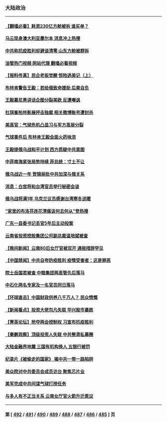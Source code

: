 ### 大陆政治
---
#### [【翻墙必看】耗资230亿方舱被拆 谁买单？](../../pages/ncid277/n13933127.md?02191645) 
#### [马云现身澳大利亚墨尔本 消息冲上热搜](../../pages/ncid277/n13933167.md?02191645) 
#### [中共称抗疫胜利却避谈清零 山东方舱被群拆](../../pages/ncid277/n13933051.md?02191645) 
#### [油管热门视频 网站代理 翻墙必看视频](http://138.2.39.72:81/youtube.html?epic-marker?02191645)
#### [【报料传真】民企老板觉醒 惊险逃美记（上）](../../pages/ncid277/n13933035.md?02191645) 
#### [布林肯警告王毅：若给俄致命援助 后果自负](../../pages/ncid277/n13933006.md?02191645) 
#### [王毅慕尼黑讲话企图分裂美欧 反遭嘲讽](../../pages/ncid277/n13932976.md?02191645) 
#### [杜琪峯柏林影展抨击独裁 相关微博账号遭封杀](../../pages/ncid277/n13932882.md?02191645) 
#### [美高官：气球危机凸显习与军方高层分裂](../../pages/ncid277/n13932877.md?02191645) 
#### [气球事件后 布林肯王毅会面火药味浓](../../pages/ncid277/n13932907.md?02191645) 
#### [王毅提俄乌战和平计划 西方质疑中共意图](../../pages/ncid277/n13932860.md?02191645) 
#### [中菲南海紧张局势持续 菲总统：寸土不让](../../pages/ncid277/n13932872.md?02191645) 
#### [俄乌战近一年 贺锦丽批中共加深与俄关系](../../pages/ncid277/n13932832.md?02191645) 
#### [消息：白宫将和台湾官员举行秘密会谈](../../pages/ncid277/n13932768.md?02191645) 
#### [俄乌战将满1年 乌克兰议员感谢台湾寒冬送暖](../../pages/ncid277/n13932541.md?02191645) 
#### [“家里的布洛芬连花清瘟该何去何从”登热搜](../../pages/ncid277/n13932657.md?02191645) 
#### [广东一县委书记丢官5年后主动投案](../../pages/ncid277/n13932591.md?02191645) 
#### [云南省投资控股集团公司副总裁温培斌被查](../../pages/ncid277/n13932548.md?02191645) 
#### [【晚间新闻】云南80后女厅官被双开 通报措辞罕见](../../pages/ncid277/n13932549.md?02191645) 
#### [【中国禁闻】中共自夸防疫胜利 疫情受害者：这是罪恶](../../pages/ncid277/n13932250.md?02191645) 
#### [院士岳国君被查 中粮集团两高管先后落马](../../pages/ncid277/n13932501.md?02191645) 
#### [中石化两名专家及一名官员同日落马](../../pages/ncid277/n13932385.md?02191645) 
#### [【环球直击】中国财政供养八千万人？ 民众愤慨](../../pages/ncid277/n13932172.md?02191645) 
#### [【新闻看点】投资大佬包凡失联 华兴股市暴跌](../../pages/ncid277/n13932293.md?02191645) 
#### [【菁英论坛】抢夺两会控制权 习宣布抗疫胜利](../../pages/ncid277/n13932294.md?02191645) 
#### [【秦鹏观察】顶级投资人失联 中共整肃私募圈](../../pages/ncid277/n13932302.md?02191645) 
#### [大陆金融界地震 三国有机构换人 五银行被罚](../../pages/ncid277/n13932344.md?02191645) 
#### [纪录片《被偷走的国家》 揭中共一带一路陷阱](../../pages/ncid277/n13932218.md?02191645) 
#### [美众院对中共委员会成员访台 聚焦芯片业](../../pages/ncid277/n13932185.md?02191645) 
#### [美军完成中共间谍气球打捞任务](../../pages/ncid277/n13932233.md?02191645) 
#### [与多人有不正当关系 云南女厅官火箭升迁惹议](../../pages/ncid277/n13932221.md?02191645) 

---
#### 第 [ [492](./492.md?02191645) / [491](./491.md?02191645) / [490](./490.md?02191645) / [489](./489.md?02191645) / [488](./488.md?02191645) / [487](./487.md?02191645) / [486](./486.md?02191645) / [485](./485.md?02191645) ] 页
